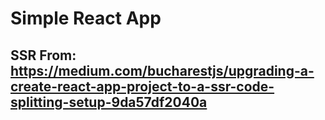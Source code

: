 # Simple React App

## SSR From: https://medium.com/bucharestjs/upgrading-a-create-react-app-project-to-a-ssr-code-splitting-setup-9da57df2040a
